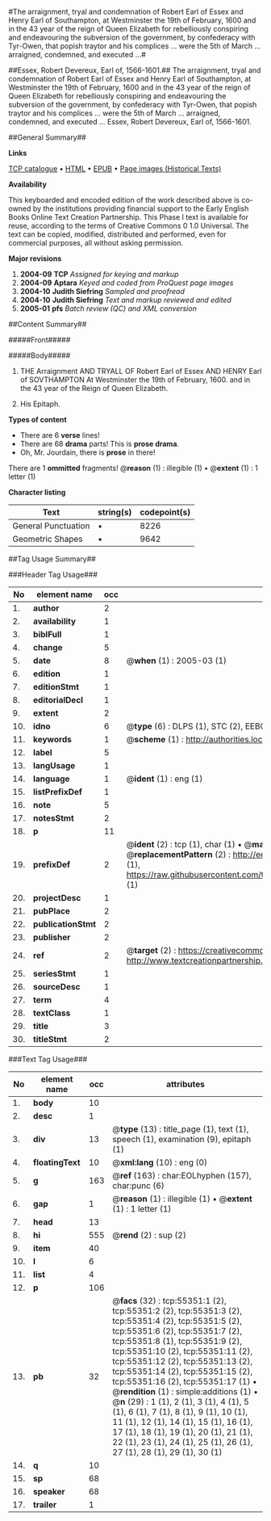 #The arraignment, tryal and condemnation of Robert Earl of Essex and Henry Earl of Southampton, at Westminster the 19th of February, 1600 and in the 43 year of the reign of Queen Elizabeth for rebelliously conspiring and endeavouring the subversion of the government, by confederacy with Tyr-Owen, that popish traytor and his complices ... were the 5th of March ... arraigned, condemned, and executed ...#

##Essex, Robert Devereux, Earl of, 1566-1601.##
The arraignment, tryal and condemnation of Robert Earl of Essex and Henry Earl of Southampton, at Westminster the 19th of February, 1600 and in the 43 year of the reign of Queen Elizabeth for rebelliously conspiring and endeavouring the subversion of the government, by confederacy with Tyr-Owen, that popish traytor and his complices ... were the 5th of March ... arraigned, condemned, and executed ...
Essex, Robert Devereux, Earl of, 1566-1601.

##General Summary##

**Links**

[TCP catalogue](http://www.ota.ox.ac.uk/tcp/)  • 
[HTML](http://tei.it.ox.ac.uk/tcp/Texts-HTML/free/A25/A25875.html)  • 
[EPUB](http://tei.it.ox.ac.uk/tcp/Texts-EPUB/free/A25/A25875.epub) • 
[Page images (Historical Texts)](https://data.historicaltexts.jisc.ac.uk/view?pubId=eebo-12167428e&pageId=eebo-12167428e-55351-1)

**Availability**

This keyboarded and encoded edition of the
	       work described above is co-owned by the institutions
	       providing financial support to the Early English Books
	       Online Text Creation Partnership. This Phase I text is
	       available for reuse, according to the terms of Creative
	       Commons 0 1.0 Universal. The text can be copied,
	       modified, distributed and performed, even for
	       commercial purposes, all without asking permission.

**Major revisions**

1. __2004-09__ __TCP__ *Assigned for keying and markup*
1. __2004-09__ __Aptara__ *Keyed and coded from ProQuest page images*
1. __2004-10__ __Judith Siefring__ *Sampled and proofread*
1. __2004-10__ __Judith Siefring__ *Text and markup reviewed and edited*
1. __2005-01__ __pfs__ *Batch review (QC) and XML conversion*

##Content Summary##

#####Front#####

#####Body#####

1. THE
Arraignment
AND
TRYALL
OF
Robert Earl of Essex
AND
HENRY
Earl of SOVTHAMPTON
At Westminster the 19th of February, 1600. and
in the 43 year of the Reign of Queen Elizabeth.

1. His Epitaph.

**Types of content**

  * There are 6 **verse** lines!
  * There are 68 **drama** parts! This is **prose drama**.
  * Oh, Mr. Jourdain, there is **prose** in there!

There are 1 **ommitted** fragments! 
 @__reason__ (1) : illegible (1)  •  @__extent__ (1) : 1 letter (1)

**Character listing**


|Text|string(s)|codepoint(s)|
|---|---|---|
|General Punctuation|•|8226|
|Geometric Shapes|▪|9642|

##Tag Usage Summary##

###Header Tag Usage###

|No|element name|occ|attributes|
|---|---|---|---|
|1.|__author__|2||
|2.|__availability__|1||
|3.|__biblFull__|1||
|4.|__change__|5||
|5.|__date__|8| @__when__ (1) : 2005-03 (1)|
|6.|__edition__|1||
|7.|__editionStmt__|1||
|8.|__editorialDecl__|1||
|9.|__extent__|2||
|10.|__idno__|6| @__type__ (6) : DLPS (1), STC (2), EEBO-CITATION (1), OCLC (1), VID (1)|
|11.|__keywords__|1| @__scheme__ (1) : http://authorities.loc.gov/ (1)|
|12.|__label__|5||
|13.|__langUsage__|1||
|14.|__language__|1| @__ident__ (1) : eng (1)|
|15.|__listPrefixDef__|1||
|16.|__note__|5||
|17.|__notesStmt__|2||
|18.|__p__|11||
|19.|__prefixDef__|2| @__ident__ (2) : tcp (1), char (1)  •  @__matchPattern__ (2) : ([0-9\-]+):([0-9IVX]+) (1), (.+) (1)  •  @__replacementPattern__ (2) : http://eebo.chadwyck.com/downloadtiff?vid=$1&page=$2 (1), https://raw.githubusercontent.com/textcreationpartnership/Texts/master/tcpchars.xml#$1 (1)|
|20.|__projectDesc__|1||
|21.|__pubPlace__|2||
|22.|__publicationStmt__|2||
|23.|__publisher__|2||
|24.|__ref__|2| @__target__ (2) : https://creativecommons.org/publicdomain/zero/1.0/ (1), http://www.textcreationpartnership.org/docs/. (1)|
|25.|__seriesStmt__|1||
|26.|__sourceDesc__|1||
|27.|__term__|4||
|28.|__textClass__|1||
|29.|__title__|3||
|30.|__titleStmt__|2||


###Text Tag Usage###

|No|element name|occ|attributes|
|---|---|---|---|
|1.|__body__|10||
|2.|__desc__|1||
|3.|__div__|13| @__type__ (13) : title_page (1), text (1), speech (1), examination (9), epitaph (1)|
|4.|__floatingText__|10| @__xml:lang__ (10) : eng (0)|
|5.|__g__|163| @__ref__ (163) : char:EOLhyphen (157), char:punc (6)|
|6.|__gap__|1| @__reason__ (1) : illegible (1)  •  @__extent__ (1) : 1 letter (1)|
|7.|__head__|13||
|8.|__hi__|555| @__rend__ (2) : sup (2)|
|9.|__item__|40||
|10.|__l__|6||
|11.|__list__|4||
|12.|__p__|106||
|13.|__pb__|32| @__facs__ (32) : tcp:55351:1 (2), tcp:55351:2 (2), tcp:55351:3 (2), tcp:55351:4 (2), tcp:55351:5 (2), tcp:55351:6 (2), tcp:55351:7 (2), tcp:55351:8 (1), tcp:55351:9 (2), tcp:55351:10 (2), tcp:55351:11 (2), tcp:55351:12 (2), tcp:55351:13 (2), tcp:55351:14 (2), tcp:55351:15 (2), tcp:55351:16 (2), tcp:55351:17 (1)  •  @__rendition__ (1) : simple:additions (1)  •  @__n__ (29) : 1 (1), 2 (1), 3 (1), 4 (1), 5 (1), 6 (1), 7 (1), 8 (1), 9 (1), 10 (1), 11 (1), 12 (1), 14 (1), 15 (1), 16 (1), 17 (1), 18 (1), 19 (1), 20 (1), 21 (1), 22 (1), 23 (1), 24 (1), 25 (1), 26 (1), 27 (1), 28 (1), 29 (1), 30 (1)|
|14.|__q__|10||
|15.|__sp__|68||
|16.|__speaker__|68||
|17.|__trailer__|1||

